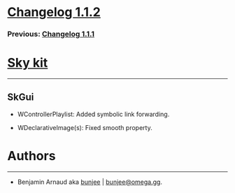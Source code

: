 # [Changelog 1.1.2](http://omega.gg/Sky/changes/1.1.2.html)

### Previous: [Changelog 1.1.1](1.1.1.html)

# [Sky kit](http://omega.gg/Sky)
---

## SkGui

- WControllerPlaylist: Added symbolic link forwarding.

- WDeclarativeImage(s): Fixed smooth property.


# Authors
---

- Benjamin Arnaud aka [bunjee](http://bunjee.me) | <bunjee@omega.gg>.
